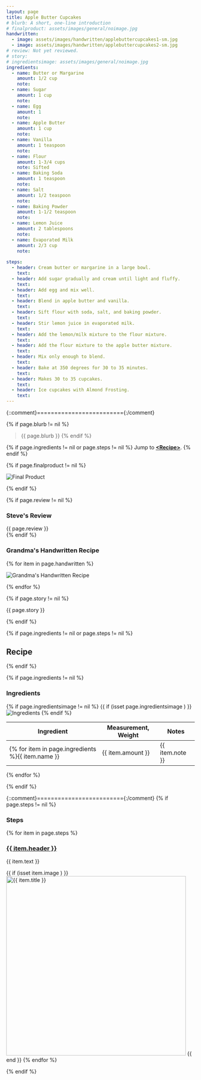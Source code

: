 ```yaml
---
layout: page
title: Apple Butter Cupcakes
# blurb: A short, one-line introduction
# finalproduct: assets/images/general/noimage.jpg
handwritten: 
  - image: assets/images/handwritten/applebuttercupcakes1-sm.jpg
  - image: assets/images/handwritten/applebuttercupcakes2-sm.jpg
# review: Not yet reviewed.
# story: 
# ingredientsimage: assets/images/general/noimage.jpg
ingredients:
  - name: Butter or Margarine
    amount: 1/2 cup
    note: 
  - name: Sugar
    amount: 1 cup
    note: 
  - name: Egg
    amount: 1
    note: 
  - name: Apple Butter 
    amount: 1 cup
    note: 
  - name: Vanilla
    amount: 1 teaspoon
    note: 
  - name: Flour
    amount: 1-3/4 cups
    note: Sifted
  - name: Baking Soda
    amount: 1 teaspoon
    note: 
  - name: Salt
    amount: 1/2 teaspoon
    note: 
  - name: Baking Powder
    amount: 1-1/2 teaspoon
    note: 
  - name: Lemon Juice
    amount: 2 tablespoons
    note: 
  - name: Evaporated Milk
    amount: 2/3 cup
    note: 
     
steps:
  - header: Cream butter or margarine in a large bowl.
    text: 
  - header: Add sugar gradually and cream until light and fluffy. 
    text: 
  - header: Add egg and mix well.
    text: 
  - header: Blend in apple butter and vanilla.
    text: 
  - header: Sift flour with soda, salt, and baking powder.
    text: 
  - header: Stir lemon juice in evaporated milk.
    text: 
  - header: Add the lemon/milk mixture to the flour mixture.
    text: 
  - header: Add the flour mixture to the apple butter mixture.
    text: 
  - header: Mix only enough to blend.
    text: 
  - header: Bake at 350 degrees for 30 to 35 minutes.
    text: 
  - header: Makes 30 to 35 cupcakes.
    text: 
  - header: Ice cupcakes with Almond Frosting.
    text: 
---
```


{::comment}========================={:/comment}

{% if page.blurb != nil %}
> {{ page.blurb }}
{% endif %}

{% if page.ingredients != nil or page.steps != nil %}
Jump to **[\<Recipe\>](#recipe)**.
{% endif %}

<!--- ~~~~~~~~~~~~~~~~~~~~~~~~~~~~~~~~~~~~ --->

<!--- 
page.finalproduct is {% if page.finalproduct == blank %}blank{% else %}"{{ page.finalproduct }}"{% endif %}

page.finalproduct is {% if page.finalproduct == "" %}empty string{% else %}"{{ page.finalproduct }}"{% endif %}

page.finalproduct is {% if page.finalproduct == nil %}nil{% else %}"{{ page.finalproduct }}"{% endif %}
--->

<!--- {{ if (isset page.finalproduct ) }}  --->
{% if page.finalproduct != nil %}

<img alt="Final Product" src="https://illinifanboy.github.io/{{ page.finalproduct }}">

{% endif %}

<!--- ~~~~~~~~~~~~~~~~~~~~~~~~~~~~~~~~~~~~ --->

{% if page.review != nil %}
### Steve's Review  
{{ page.review }}    
{% endif %}

<!--- ~~~~~~~~~~~~~~~~~~~~~~~~~~~~~~~~~~~~ --->

### Grandma's Handwritten Recipe

{% for item in page.handwritten %}

<img alt="Grandma's Handwritten Recipe" src="https://illinifanboy.github.io/{{ item.image }}">

{% endfor %}

{% if page.story != nil %}

{{ page.story }}

{% endif %}

<!--- ~~~~~~~~~~~~~~~~~~~~~~~~~~~~~~~~~~~~ --->

{% if page.ingredients != nil or page.steps != nil %}
## Recipe
{% endif %}

{% if page.ingredients != nil %}
### Ingredients

{% if page.ingredientsimage != nil %}
{{ if (isset page.ingredientsimage ) }}
<img alt="Ingredients" src="https://illinifanboy.github.io/{{ page.ingredientsimage }}">
{% endif %}

Ingredient | Measurement, Weight | Notes
---|---|----
{% for item in page.ingredients %}{{ item.name }} | {{ item.amount }} | {{ item.note }}
{% endfor %}

{% endif %}

{::comment}========================={:/comment}
{% if page.steps != nil %}
### Steps

{% for item in page.steps %}

### <ins>{{ item.header }}</ins> 

{{ item.text }}

{{ if (isset item.image ) }}
<img width="480" alt="{{ item.title }}" src="https://illinifanboy.github.io/{{ item.image }}">
{{ end }}
{% endfor %}

{% endif %}

